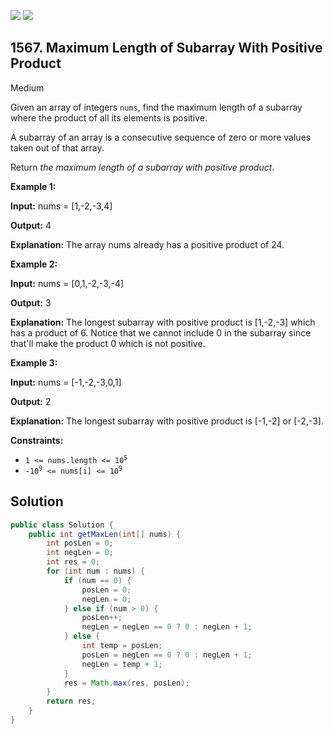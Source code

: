[![](https://img.shields.io/github/stars/javadev/LeetCode-in-Java?label=Stars&style=flat-square)](https://github.com/javadev/LeetCode-in-Java)
[![](https://img.shields.io/github/forks/javadev/LeetCode-in-Java?label=Fork%20me%20on%20GitHub%20&style=flat-square)](https://github.com/javadev/LeetCode-in-Java/fork)

## 1567\. Maximum Length of Subarray With Positive Product

Medium

Given an array of integers `nums`, find the maximum length of a subarray where the product of all its elements is positive.

A subarray of an array is a consecutive sequence of zero or more values taken out of that array.

Return _the maximum length of a subarray with positive product_.

**Example 1:**

**Input:** nums = [1,-2,-3,4]

**Output:** 4

**Explanation:** The array nums already has a positive product of 24.

**Example 2:**

**Input:** nums = [0,1,-2,-3,-4]

**Output:** 3

**Explanation:** The longest subarray with positive product is [1,-2,-3] which has a product of 6. Notice that we cannot include 0 in the subarray since that'll make the product 0 which is not positive.

**Example 3:**

**Input:** nums = [-1,-2,-3,0,1]

**Output:** 2

**Explanation:** The longest subarray with positive product is [-1,-2] or [-2,-3].

**Constraints:**

*   <code>1 <= nums.length <= 10<sup>5</sup></code>
*   <code>-10<sup>9</sup> <= nums[i] <= 10<sup>9</sup></code>

## Solution

```java
public class Solution {
    public int getMaxLen(int[] nums) {
        int posLen = 0;
        int negLen = 0;
        int res = 0;
        for (int num : nums) {
            if (num == 0) {
                posLen = 0;
                negLen = 0;
            } else if (num > 0) {
                posLen++;
                negLen = negLen == 0 ? 0 : negLen + 1;
            } else {
                int temp = posLen;
                posLen = negLen == 0 ? 0 : negLen + 1;
                negLen = temp + 1;
            }
            res = Math.max(res, posLen);
        }
        return res;
    }
}
```